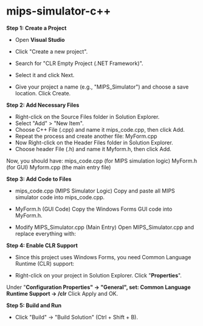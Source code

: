 # mips-simulator-c++
**Step 1:** **Create a Project**
- Open **Visual Studio**

- Click "Create a new project".
- Search for "CLR Empty Project (.NET Framework)".
- Select it and click Next.
- Give your project a name (e.g., "MIPS_Simulator") and choose a save location.
Click Create.

**Step 2: Add Necessary Files** 
- Right-click on the Source Files folder in Solution Explorer.
- Select "Add" > "New Item".
- Choose C++ File (.cpp) and name it mips_code.cpp, 
then click Add.
- Repeat the process and create another file: MyForm.cpp
- Now Right-click on the Header Files folder in Solution Explorer.
- Choose header File (.h) and name it Myform.h, 
then click Add.


Now, you should have:
mips_code.cpp (for MIPS simulation logic)
MyForm.h (for GUI)
Myform.cpp (the main entry file)

**Step 3: Add Code to Files**

- mips_code.cpp (MIPS Simulator Logic)
Copy and paste all MIPS simulator code into mips_code.cpp.

- MyForm.h (GUI Code)
Copy the Windows Forms GUI code into MyForm.h.

- Modify MIPS_Simulator.cpp (Main Entry)
Open MIPS_Simulator.cpp and replace everything with:

**Step 4: Enable CLR Support**
- Since this project uses Windows Forms, you need Common Language Runtime (CLR) support:

- Right-click on your project in Solution Explorer.
Click "**Properties**".

Under "**Configuration Properties" → "General", set:
Common Language Runtime Support → /clr**
Click Apply and OK.

**Step 5: Build and Run**

- Click "Build" → "Build Solution" (Ctrl + Shift + B).
